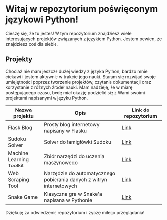 # Witaj w repozytorium poświęconym językowi Python!

Cieszę się, że tu jesteś! W tym repozytorium znajdziesz wiele interesujących projektów związanych z językiem Python. Jestem pewien, że znajdziesz coś dla siebie.

## Projekty

Chociaż nie mam jeszcze dużej wiedzy z języka Python, bardzo mnie ciekawi i jestem aktywnie w trakcie jego nauki. Staram się rozwijać swoje umiejętności poprzez tworzenie projektów, czytanie dokumentacji oraz korzystanie z różnych źródeł nauki. Mam nadzieję, że w miarę postępującego czasu, będę miał okazję podzielić się z Wami swoimi projektami napisanymi w języku Python.

| Nazwa projektu | Opis | Link do repozytorium |
| --- | --- | --- |
| Flask Blog | Prosty blog internetowy napisany w Flasku | [Link](https://github.com/user/repo) |
| Sudoku Solver | Solver do łamigłówki Sudoku | [Link](https://github.com/user/repo) |
| Machine Learning Toolkit | Zbiór narzędzi do uczenia maszynowego | [Link](https://github.com/user/repo) |
| Web Scraping Tool | Narzędzie do automatycznego pobierania danych z witryn internetowych | [Link](https://github.com/user/repo) |
| Snake Game | Klasyczna gra w Snake'a napisana w Pythonie | [Link](https://github.com/user/repo) |


Dziękuję za odwiedzenie repozytorium i życzę miłego przeglądania!
